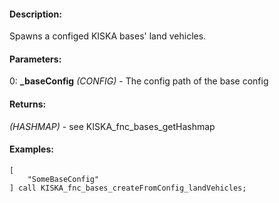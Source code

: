 #### Description:
Spawns a configed KISKA bases' land vehicles.

#### Parameters:
0: **_baseConfig** *(CONFIG)* - The config path of the base config

#### Returns:
*(HASHMAP)* - see KISKA_fnc_bases_getHashmap

#### Examples:
```sqf
[
    "SomeBaseConfig"
] call KISKA_fnc_bases_createFromConfig_landVehicles;
```

